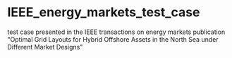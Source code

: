 # IEEE_energy_markets_test_case
test case presented in the IEEE transactions on energy markets publication "Optimal Grid Layouts for Hybrid Offshore Assets in the North Sea under Different Market Designs"
